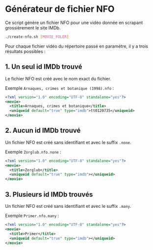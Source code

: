 # Générateur de fichier NFO

Ce script génère un fichier NFO pour une vidéo donnée en scrapant grossièrement le site IMDb.

```bash
./create-nfo.sh [MOVIE_FOLER]
```

Pour chaque fichier vidéo du répertoire passé en paramètre, il y a trois résultats possibles :

## 1. Un seul id IMDb trouvé

Le fichier NFO est créé avec le nom exact du fichier.

Exemple `Arnaques, crimes et botanique (1998).nfo` :
```xml
<?xml version="1.0" encoding="UTF-8" standalone="yes"?>
<movie>
  <title>Arnaques, crimes et botanique</title>
  <uniqueid default="true" type="imdb">tt0120735</uniqueid>
</movie>
```

## 2. Aucun id IMDb trouvé

Un fichier NFO est créé sans identifiant et avec le suffix `.none`.

Exemple `Zorglub.nfo.none` :
```xml
<?xml version="1.0" encoding="UTF-8" standalone="yes"?>
<movie>
  <title>Zorglub</title>
  <uniqueid default="true" type="imdb"></uniqueid>
</movie>
```

## 3. Plusieurs id IMDb trouvés

Un fichier NFO est créé sans identifiant et avec le suffix `.many`.

Exemple `Primer.nfo.many` :
```xml
<?xml version="1.0" encoding="UTF-8" standalone="yes"?>
<movie>
  <title>Primer</title>
  <uniqueid default="true" type="imdb"></uniqueid>
</movie>
```